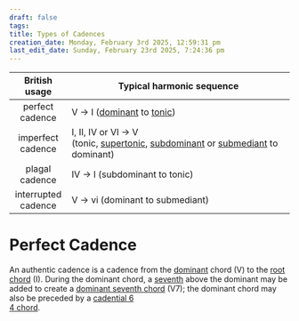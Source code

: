 ```yaml
---
draft: false
tags:
title: Types of Cadences
creation_date: Monday, February 3rd 2025, 12:59:31 pm
last_edit_date: Sunday, February 23rd 2025, 7:24:36 pm
---
```


|    British usage    | Typical harmonic sequence                                                                                                                                                                                                                                   |
|:-------------------:| ----------------------------------------------------------------------------------------------------------------------------------------------------------------------------------------------------------------------------------------------------------- |
|   perfect cadence   | V → I ([dominant](https://en.wikipedia.org/wiki/Dominant_(music) "Dominant (music)") to [tonic](https://en.wikipedia.org/wiki/Tonic_(music) "Tonic (music)"))                                                                                               |
|  imperfect cadence  | I, II, IV or VI → V (tonic, [supertonic](https://en.wikipedia.org/wiki/Supertonic "Supertonic"), [subdominant](https://en.wikipedia.org/wiki/Subdominant "Subdominant") or [submediant](https://en.wikipedia.org/wiki/Submediant "Submediant") to dominant) |
|   plagal cadence    | IV → I (subdominant to tonic)                                                                                                                                                                                                                               |
| interrupted cadence | V → vi (dominant to submediant)                                                                                                                                                                                                                             |

# Perfect Cadence

An authentic cadence is a cadence from the [dominant](https://en.wikipedia.org/wiki/Dominant_(music) "Dominant (music)") chord (V) to the [root chord](https://en.wikipedia.org/wiki/Root_(chord) "Root (chord)") (I). During the dominant chord, a [seventh](https://en.wikipedia.org/wiki/Seventh_(interval) "Seventh (interval)") above the dominant may be added to create a [dominant seventh chord](https://en.wikipedia.org/wiki/Dominant_seventh_chord "Dominant seventh chord") (V7); the dominant chord may also be preceded by a [cadential 6  
4 chord](https://en.wikipedia.org/wiki/Cadential_six-four "Cadential six-four").
